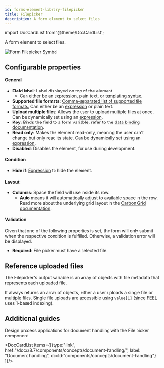 ```yaml
---
id: forms-element-library-filepicker
title: Filepicker
description: A form element to select files
---
```


import DocCardList from '@theme/DocCardList';

A form element to select files.

<img src="/img/form-icons/form-filepicker.svg" alt="Form Filepicker Symbol" />

## Configurable properties

#### General

- **Field label**: Label displayed on top of the element.
  - Can either be an [expression](../../feel/language-guide/feel-expressions-introduction.md), plain text, or [templating syntax](../configuration/forms-config-templating-syntax.md).
- **Supported file formats**: [Comma-separated list of supported file formats.](https://developer.mozilla.org/en-US/docs/Web/HTML/Element/input/file#unique_file_type_specifiers) Can either be an [expression](../../feel/language-guide/feel-expressions-introduction.md) or plain text.
- **Upload multiple files**: Allows the user to upload multiple files at once. Can be dynamically set using an [expression](../../feel/language-guide/feel-expressions-introduction.md).
- **Key**: Binds the field to a form variable, refer to the [data binding documentation](../configuration/forms-config-data-binding.md).
- **Read only**: Makes the element read-only, meaning the user can't change but only read its state. Can be dynamically set using an [expression](../../feel/language-guide/feel-expressions-introduction.md).
- **Disabled**: Disables the element, for use during development.

#### Condition

- **Hide if**: [Expression](../../feel/language-guide/feel-expressions-introduction.md) to hide the element.

#### Layout

- **Columns**: Space the field will use inside its row.
  - **Auto** means it will automatically adjust to available space in the row. Read more about the underlying grid layout in the [Carbon Grid documentation](https://carbondesignsystem.com/elements/2x-grid/overview/).

#### Validation

Given that one of the following properties is set, the form will only submit when the respective condition is fulfilled. Otherwise, a validation error will be displayed.

- **Required**: File picker must have a selected file.

## Reference uploaded files

The Filepicker's output variable is an array of objects with file metadata that represents each uploaded file.

It always returns an array of objects, either a user uploads a single file or multiple files.
Single file uploads are accessible using `value[1]` (since [FEEL](../../feel/what-is-feel.md) uses 1-based indexing).

## Additional guides

Design process applications for document handling with the File picker component.

<DocCardList items={[{type:"link", href:"/docs/8.7/components/concepts/document-handling/", label: "Document handling", docId:"components/concepts/document-handling"}
]}/>
